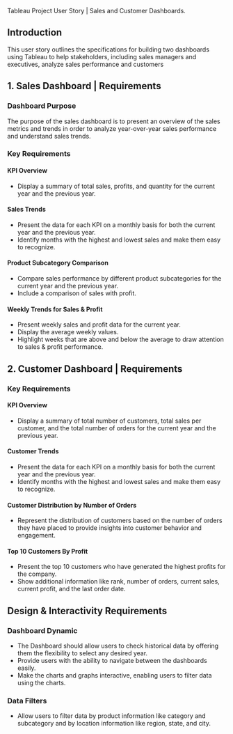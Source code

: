 Tableau Project User Story | Sales and Customer Dashboards.

## Introduction
This user story outlines the specifications for building two dashboards using Tableau to help stakeholders, including sales managers and executives, analyze sales performance and customers

## 1. Sales Dashboard | Requirements

### Dashboard Purpose
The purpose of the sales dashboard is to present an overview of the sales metrics and trends in order to analyze year-over-year sales performance and understand sales trends.

### Key Requirements

#### KPI Overview
- Display a summary of total sales, profits, and quantity for the current year and the previous year.

#### Sales Trends
- Present the data for each KPI on a monthly basis for both the current year and the previous year.
- Identify months with the highest and lowest sales and make them easy to recognize.

#### Product Subcategory Comparison
- Compare sales performance by different product subcategories for the current year and the previous year.
- Include a comparison of sales with profit.

#### Weekly Trends for Sales & Profit
- Present weekly sales and profit data for the current year.
- Display the average weekly values.
- Highlight weeks that are above and below the average to draw attention to sales & profit performance.

## 2. Customer Dashboard | Requirements

### Key Requirements

#### KPI Overview
- Display a summary of total number of customers, total sales per customer, and the total number of orders for the current year and the previous year.

#### Customer Trends
- Present the data for each KPI on a monthly basis for both the current year and the previous year.
- Identify months with the highest and lowest sales and make them easy to recognize.

#### Customer Distribution by Number of Orders
- Represent the distribution of customers based on the number of orders they have placed to provide insights into customer behavior and engagement.

#### Top 10 Customers By Profit
- Present the top 10 customers who have generated the highest profits for the company.
- Show additional information like rank, number of orders, current sales, current profit, and the last order date.

## Design & Interactivity Requirements

### Dashboard Dynamic
- The Dashboard should allow users to check historical data by offering them the flexibility to select any desired year.
- Provide users with the ability to navigate between the dashboards easily.
- Make the charts and graphs interactive, enabling users to filter data using the charts.

### Data Filters
- Allow users to filter data by product information like category and subcategory and by location information like region, state, and city.
